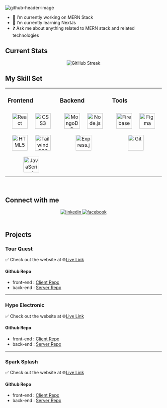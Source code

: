 
![github-header-image](https://github.com/PallabKumarS/PallabKumarS/assets/25210910/ed589610-db20-43ae-b478-ba2bdc54b7c3)


* 🔭 I’m currently working on MERN Stack  
* 🌱 I’m currently learning NextJs
* ❓ Ask me about anything related to MERN stack and related technologies  

## Current Stats
<div align="center">
  <img src="https://github-readme-streak-stats.herokuapp.com?user=PallabKumarS&theme=cobalt&hide_border=true" alt="GitHub Streak">
</div>

## My Skill Set  
<table align="center"><tr><td valign="top" width="33%">



### Frontend  
<div align="center">  
<a href="https://reactjs.org/" target="_blank"><img style="margin: 10px" src="https://profilinator.rishav.dev/skills-assets/react-original-wordmark.svg" alt="React" height="50" /></a>  
<a href="https://www.w3schools.com/css/" target="_blank"><img style="margin: 10px" src="https://profilinator.rishav.dev/skills-assets/css3-original-wordmark.svg" alt="CSS3" height="50" /></a>  
<a href="https://en.wikipedia.org/wiki/HTML5" target="_blank"><img style="margin: 10px" src="https://profilinator.rishav.dev/skills-assets/html5-original-wordmark.svg" alt="HTML5" height="50" /></a>  
<a href="https://www.tailwindcss.com/" target="_blank"><img style="margin: 10px" src="https://profilinator.rishav.dev/skills-assets/tailwindcss.svg" alt="Tailwind CSS" height="50" /></a>  
<a href="https://www.javascript.com/" target="_blank"><img style="margin: 10px" src="https://profilinator.rishav.dev/skills-assets/javascript-original.svg" alt="JavaScript" height="50" /></a>  
</div>

</td><td valign="top" width="33%">



### Backend  
<div align="center">  
<a href="https://www.mongodb.com/" target="_blank"><img style="margin: 10px" src="https://profilinator.rishav.dev/skills-assets/mongodb-original-wordmark.svg" alt="MongoDB" height="50" /></a>  
<a href="https://nodejs.org/" target="_blank"><img style="margin: 10px" src="https://profilinator.rishav.dev/skills-assets/nodejs-original-wordmark.svg" alt="Node.js" height="50" /></a>  
<a href="https://expressjs.com/" target="_blank"><img style="margin: 10px" src="https://profilinator.rishav.dev/skills-assets/express-original-wordmark.svg" alt="Express.js" height="50" /></a>  
</div>

</td><td valign="top" width="33%">



### Tools  
<div align="center">  
<a href="https://firebase.google.com/" target="_blank"><img style="margin: 10px" src="https://profilinator.rishav.dev/skills-assets/firebase.png" alt="Firebase" height="50" /></a>  
<a href="https://www.figma.com/" target="_blank"><img style="margin: 10px" src="https://profilinator.rishav.dev/skills-assets/figma-icon.svg" alt="Figma" height="50" /></a>  
<a href="https://github.com/" target="_blank"><img style="margin: 10px" src="https://profilinator.rishav.dev/skills-assets/git-scm-icon.svg" alt="Git" height="50" /></a>  
</div>

</td></tr></table>  

<br/>  


## Connect with me  
<div align="center">
<a href="https://linkedin.com/in/pallab-kumar-sarker-7a6362251/" target="_blank">
<img src=https://img.shields.io/badge/linkedin-%231E77B5.svg?&style=for-the-badge&logo=linkedin&logoColor=white alt=linkedin style="margin-bottom: 5px;" />
</a>
<a href="https://www.facebook.com/PallabKumars" target="_blank">
<img src=https://img.shields.io/badge/facebook-%232E87FB.svg?&style=for-the-badge&logo=facebook&logoColor=white alt=facebook style="margin-bottom: 5px;" />
</a>  
</div>  
  

<br/>  

## Projects

### Tour Quest
✅ Check out the website at 🌐[Live Link](https://pks-tour-guide.web.app/)

#### Github Repo
* front-end : [Client Repo](https://github.com/PallabKumarS/tour-quest-client)
* back-end : [Server Repo](https://github.com/PallabKumarS/tour-quest-server)

<hr/>


### Hype Electronic
✅ Check out the website at 🌐[Live Link](https://pks-service.web.app/)

#### Github Repo
* front-end : [Client Repo](https://github.com/PallabKumarS/hype-electronic-client)
* back-end : [Server Repo](https://github.com/PallabKumarS/hype-electronic-client)

<hr/>

  
### Spark Splash
✅ Check out the website at 🌐[Live Link](https://github.com/PallabKumarS/spark-splash-client)

#### Github Repo
* front-end : [Client Repo](https://github.com/PallabKumarS/spark-splash-client)
* back-end : [Server Repo](https://github.com/PallabKumarS/spark-splash-server)
